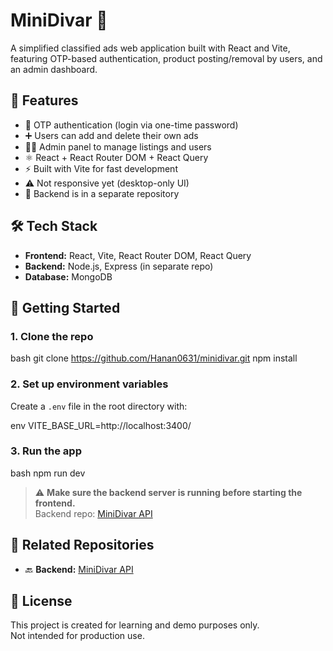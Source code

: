 # MiniDivar 🧱

A simplified classified ads web application built with React and Vite, featuring OTP-based authentication, product posting/removal by users, and an admin dashboard.

## 🚀 Features

- 🔐 OTP authentication (login via one-time password)
- ➕ Users can add and delete their own ads
- 🧑‍💼 Admin panel to manage listings and users
- ⚛ React + React Router DOM + React Query
- ⚡ Built with Vite for fast development
- ⚠ Not responsive yet (desktop-only UI)
- 🔗 Backend is in a separate repository

## 🛠 Tech Stack

- **Frontend:** React, Vite, React Router DOM, React Query
- **Backend:** Node.js, Express (in separate repo)
- **Database:** MongoDB

## 🧪 Getting Started

### 1. Clone the repo

bash
git clone https://github.com/Hanan0631/minidivar.git
npm install


### 2. Set up environment variables

Create a `.env` file in the root directory with:

env
VITE_BASE_URL=http://localhost:3400/

### 3. Run the app

bash
npm run dev


> ⚠ **Make sure the backend server is running before starting the frontend.**  
> Backend repo: [MiniDivar API](https://github.com/Hanan0631/minidivar-api)

## 🔗 Related Repositories

- 🔙 **Backend:** [MiniDivar API](https://github.com/Hanan0631/minidivar-api)

## 📄 License

This project is created for learning and demo purposes only.  
Not intended for production use.
